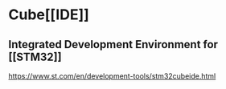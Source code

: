 # Cube[[IDE]]
## Integrated Development Environment for [[STM32]]

https://www.st.com/en/development-tools/stm32cubeide.html
